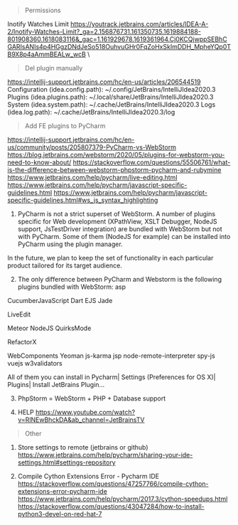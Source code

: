 > Permissions 

Inotify Watches Limit 
https://youtrack.jetbrains.com/articles/IDEA-A-2/Inotify-Watches-Limit?_ga=2.156876731.161350735.1619884188-801908360.1618083116&_gac=1.161929678.1619361964.Cj0KCQjwppSEBhCGARIsANIs4p4HGgzDNdJeSo518OuhvuGHr0FqZoHxSkImDDH_MpheYQp0TB9X8p4aAmmBEALw_wcB \


> Del plugin manually

https://intellij-support.jetbrains.com/hc/en-us/articles/206544519
Configuration (idea.config.path): ~/.config/JetBrains/IntelliJIdea2020.3
Plugins (idea.plugins.path): ~/.local/share/JetBrains/IntelliJIdea2020.3
System (idea.system.path): ~/.cache/JetBrains/IntelliJIdea2020.3
Logs (idea.log.path): ~/.cache/JetBrains/IntelliJIdea2020.3/log

> Add FE plugins to PyCharm

https://intellij-support.jetbrains.com/hc/en-us/community/posts/205807379-PyCharm-vs-WebStorm
https://blog.jetbrains.com/webstorm/2020/05/plugins-for-webstorm-you-need-to-know-about/
https://stackoverflow.com/questions/55506761/what-is-the-difference-between-webstorm-phpstorm-pycharm-and-rubymine
https://www.jetbrains.com/help/pycharm/live-editing.html
https://www.jetbrains.com/help/pycharm/javascript-specific-guidelines.html
https://www.jetbrains.com/help/pycharm/javascript-specific-guidelines.html#ws_js_syntax_highlighting

1) PyCharm is not a strict superset of WebStorm. A number of plugins specific for Web development (XPathView, XSLT Debugger, NodeJS support, JsTestDriver integration) are bundled with WebStorm but not with PyCharm. Some of them (NodeJS for example) can be installed into PyCharm using the plugin manager.

In the future, we plan to keep the set of functionality in each particular product tailored for its target audience.

2) The only difference between PyCharm and Webstorm is the following plugins bundled with WebStorm:
   asp

CucumberJavaScript
Dart
EJS
Jade

LiveEdit

Meteor
NodeJS
QuirksMode

RefactorX

WebComponents
Yeoman
js-karma
jsp
node-remote-interpreter
spy-js
vuejs
w3validators

All of them you can install in Pycharm| Settings (Preferences for OS X)| Plugins| Install JetBrains Plugin...

3) PhpStorm = WebStorm + PHP + Database support

4) HELP https://www.youtube.com/watch?v=RlNEwBhckDA&ab_channel=JetBrainsTV

> Other

1) Store settings to remote (jetbrains or github) \
   https://www.jetbrains.com/help/pycharm/sharing-your-ide-settings.html#settings-repository


2) Compile Cython Extensions Error - Pycharm IDE \
   https://stackoverflow.com/questions/47257766/compile-cython-extensions-error-pycharm-ide
   https://www.jetbrains.com/help/pycharm/2017.3/cython-speedups.html
   https://stackoverflow.com/questions/43047284/how-to-install-python3-devel-on-red-hat-7
   